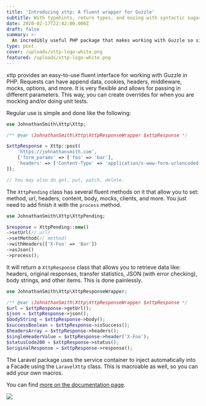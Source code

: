 ```yaml
---
title: 'Introducing xttp: A fluent wrapper for Guzzle'
subtitle: With typehints, return types, and oozing with syntactic sugar
date: 2020-02-17T22:42:00.000Z
draft: false
summary: >-
  An incredibly useful PHP package that makes working with Guzzle so simple. There's also a Laravel package too!
type: post
cover: /uploads/xttp-logo-white.png
featured: /uploads/xttp-logo-white.png
---
```


xttp provides an easy-to-use fluent interface for working with Guzzle in PHP. Requests can
have append data, cookies, headers, middleware, mocks, options, and more. It is very flexible
and allows for passing in different parameters. This way, you can create
overrides for when you are mocking and/or doing unit tests.

Regular use is simple and done like the following:

```php
use JohnathanSmith\Xttp\Xttp;

/** @var \JohnathanSmith\Xttp\XttpResponseWrapper $xttpResponse */

$xttpResponse = Xttp::post(
    'https://johnathansmith.com', 
    ['form_params' => ['foo' => 'bar'], 
    'headers' => ['Content-Type' => 'application/x-www-form-urlencoded']
]);

// You may also do get, put, patch, delete.
```

The `XttpPending` class has several fluent methods on it that
allow you to set: method, url, headers, content, body, mocks, clients, and more.
You just need to add finish it with the `process` method. 

```php
use JohnathanSmith\Xttp\XttpPending;

$response = XttpPending::new()
->setUrl(// url)
->setMethod(// method)
->withHeaders(['X-Foo' => 'Bar'])
->asJson()
->process();
```

It will return a `XttpResponse` class that allows you to retrieve data like: headers,
original responses, transfer statistics, JSON (with error checking), body strings,
and other items. This is done painlessly. 

```php
use JohnathanSmith\Xttp\XttpResponseWrapper;

/** @var \JohnathanSmith\Xttp\XttpResponseWrapper $xttpResponse */
$url = $xttpResponse->getUrl();
$json = $xttpResponse->json();
$bodyString = $xttpResponse->body();
$successBoolean = $xttpResponse->isSuccess();
$headersArray = $xttpResponse->headers();
$singleHeaderValue = $xttpResponse->header('X-Foo');
$statusCode200 = $xttpResponse->status();
$originalResponse = $xttpResponse->response();
```

The Laravel package uses the service container to inject automatically
into a Facade using the `LaravelXttp` class. This is macroable as well, so
you can add your own macros.

You can find [more on the documentation page](/xttp).

![](/uploads/xttp-logo-white.png)